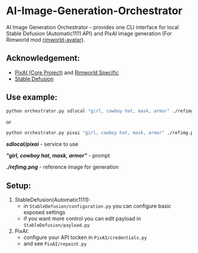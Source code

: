 # AI-Image-Generation-Orchestrator
AI Image Generation Orchestrator - provides one CLI interface for local Stable Defusion (Automatic1111 API) and PixAI image generation (For Rimworld mod [rimworld-avatar](https://github.com/bolphen/rimworld-avatar)).

## Acknowledgement:
* [PixAI (Core Project)](https://github.com/shidktbw/pixaiAPI) and [Rimworld Specific](https://github.com/bolphen/pixaiAPI)
* [Stable Defusion](https://gist.github.com/w-e-w/0f37c04c18e14e4ee1482df5c4eb9f53)

## Use example:
```bash
python orchestrator.py sdlocal "girl, cowboy hat, mask, armor" ./refimg.png
```
or
```bash
python orchestrator.py pixai "girl, cowboy hat, mask, armor" ./refimg.png
```

***sdlocal/pixai*** - service to use

***"girl, cowboy hat, mask, armor"*** - prompt

***./refimg.png*** - reference image for generation

## Setup:

1. StableDefusion(Automatic1111):
    - in `StableDefusion/configuration.py` you can configure basic exposed settings
    - if you want more control you can edit payload in `StableDefusion/payload.py`
2. PixAI:
    - configure your API tocken in `PixAI/credentials.py`
    - and see `PixAI/repaint.py`
